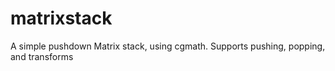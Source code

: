 # matrixstack

A simple pushdown Matrix stack, using cgmath. Supports pushing, popping, and transforms
